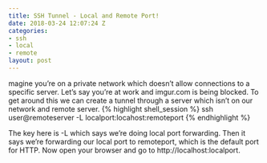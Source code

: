 ```yaml
---
title: SSH Tunnel - Local and Remote Port!
date: 2018-03-24 12:07:24 Z
categories:
- ssh
- local
- remote
layout: post
---
```


magine you’re on a private network which doesn’t allow connections to a specific server. Let’s say you’re at work and imgur.com is being blocked. To get around this we can create a tunnel through a server which isn’t on our network and remote server.
{% highlight shell_session %}
ssh user@remoteserver -L localport:locahost:remoteport
{% endhighlight %}

The key here is -L which says we’re doing local port forwarding. Then it says we’re forwarding our local port  to remoteport, which is the default port for HTTP. Now open your browser and go to http://localhost:localport.

